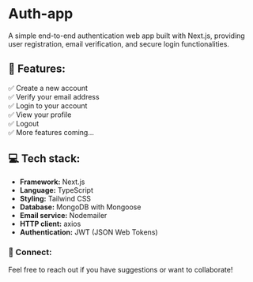 # Auth-app

A simple end-to-end authentication web app built with Next.js, providing user registration, email verification, and secure login functionalities.



## 🚀 Features:

✅ Create a new account  
✅ Verify your email address  
✅ Login to your account  
✅ View your profile  
✅ Logout  
✅ More features coming...  



## 💻 Tech stack:

- **Framework:** Next.js
- **Language:** TypeScript
- **Styling:** Tailwind CSS
- **Database:** MongoDB with Mongoose
- **Email service:** Nodemailer
- **HTTP client:** axios
- **Authentication:** JWT (JSON Web Tokens)


### 🔗 Connect:

Feel free to reach out if you have suggestions or want to collaborate!
